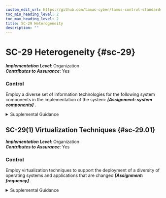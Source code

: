 ```yaml
---
custom_edit_url: https://github.com/tamus-cyber/tamus-control-standards/tree/main/content/tamus.edu/TAMUS_profile.xml
toc_min_heading_level: 2
toc_max_heading_level: 2
title: SC-29 Heterogeneity
description: ""
---
```


# SC-29 Heterogeneity {#sc-29}

_**Implementation Level**_: Organization\
_**Contributes to Assurance**_: Yes

### Control

Employ a diverse set of information technologies for the following system components in the implementation of the system: <strong title="sc-29_odp"> <em>[Assignment: system components]</em> </strong>.


<details><summary>Supplemental Guidance</summary>Increasing the diversity of information technologies within organizational systems reduces the impact of potential exploitations or compromises of specific technologies. Such diversity protects against common mode failures, including those failures induced by supply chain attacks. Diversity in information technologies also reduces the likelihood that the means adversaries use to compromise one system component will be effective against other system components, thus further increasing the adversary work factor to successfully complete planned attacks. An increase in diversity may add complexity and management overhead that could ultimately lead to mistakes and unauthorized configurations.</details>


## SC-29(1) Virtualization Techniques {#sc-29.01}

_**Implementation Level**_: Organization\
_**Contributes to Assurance**_: Yes

### Control

Employ virtualization techniques to support the deployment of a diversity of operating systems and applications that are changed <strong title="sc-29.01_odp"> <em>[Assignment: frequency]</em> </strong>.


<details><summary>Supplemental Guidance</summary>While frequent changes to operating systems and applications can pose significant configuration management challenges, the changes can result in an increased work factor for adversaries to conduct successful attacks. Changing virtual operating systems or applications, as opposed to changing actual operating systems or applications, provides virtual changes that impede attacker success while reducing configuration management efforts. Virtualization techniques can assist in isolating untrustworthy software or software of dubious provenance into confined execution environments.</details>
